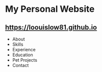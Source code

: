 # My Personal Website
## https://loouislow81.github.io

- About
- Skills
- Experience
- Education
- Pet Projects
- Contact